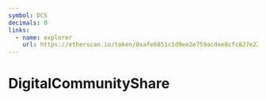 ```yaml
---
symbol: DCS
decimals: 0
links:
  - name: explorer
    url: https://etherscan.io/token/0xafe6851c1d9ee2e759acdee8cfc827e22a9ec5d7
---
```


# DigitalCommunityShare
